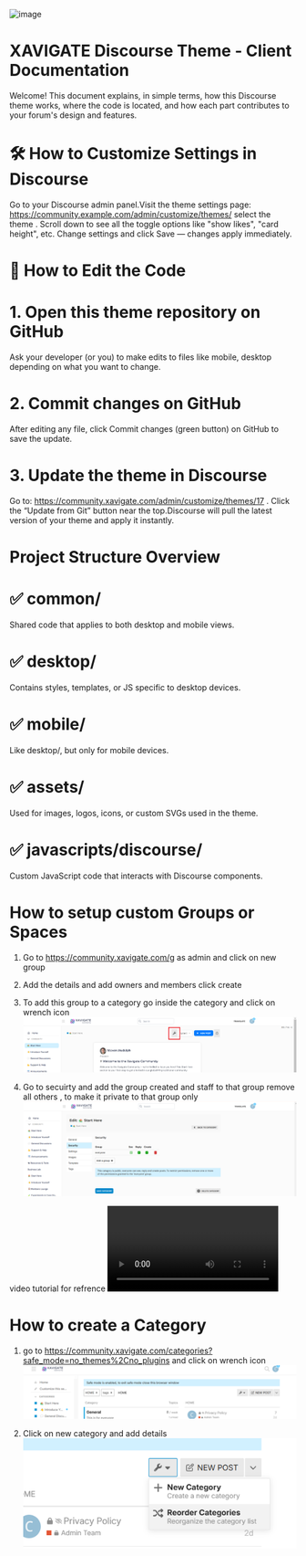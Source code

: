 ![image](https://github.com/user-attachments/assets/ef72e35a-5ec9-4618-8b17-57f6b32e4815)


# XAVIGATE Discourse Theme - Client Documentation

Welcome! This document explains, in simple terms, how this Discourse theme works, where the code is located, and how each part contributes to your forum's design and features.


# 🛠 How to Customize Settings in Discourse

Go to your Discourse admin panel.Visit the theme settings page: https://community.example.com/admin/customize/themes/ select the theme . Scroll down to see all the toggle options like "show likes", "card height", etc. Change settings and click Save — changes apply immediately.

# 📝 How to Edit the Code

# 1. Open this theme repository on GitHub
Ask your developer (or you) to make edits to files like mobile, desktop depending on what you want to change.

# 2. Commit changes on GitHub
After editing any file, click Commit changes (green button) on GitHub to save the update.

# 3. Update the theme in Discourse
Go to: https://community.xavigate.com/admin/customize/themes/17 . Click the “Update from Git” button near the top.Discourse will pull the latest version of your theme and apply it instantly.


# Project Structure Overview

# ✅ common/
Shared code that applies to both desktop and mobile views.

# ✅ desktop/
Contains styles, templates, or JS specific to desktop devices.

# ✅ mobile/
Like desktop/, but only for mobile devices.

# ✅ assets/
Used for images, logos, icons, or custom SVGs used in the theme.

# ✅ javascripts/discourse/
Custom JavaScript code that interacts with Discourse components.

# How to setup custom Groups or Spaces

 1. Go to https://community.xavigate.com/g as admin and click on new group
 2. Add the details and add owners and members click create 
 3. To add this group to a category go inside the category and click on wrench icon
  ![alt text](image.png)

4. Go to secuirty and add the group created and staff to that group remove all others , to make it private to that group only 
![alt text](image-1.png)


video tutorial for refrence 
<video controls src="F:\Git\Xavigate-Discourse-Theme\Spaces xavigate.mp4" title="Title"></video>

# How to create a Category 
1. go to https://community.xavigate.com/categories?safe_mode=no_themes%2Cno_plugins and click on wrench icon 
![alt text](image-2.png)

2. Click on new category and add details 
![alt text](image-3.png)



